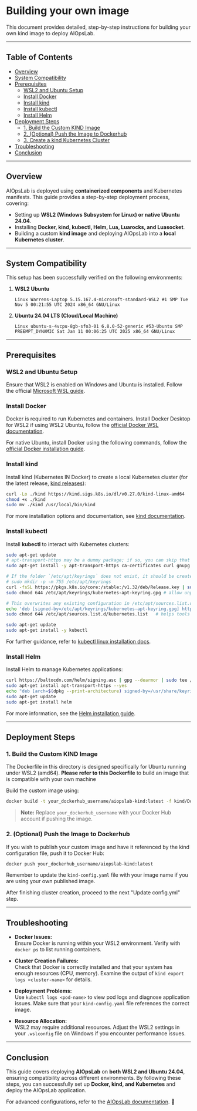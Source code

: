 # Building your own image

This document provides detailed, step-by-step instructions for building your own kind image to deploy AIOpsLab.

---

## Table of Contents

- [Overview](#overview)
- [System Compatibility](#system-compatibility)
- [Prerequisites](#prerequisites)
  - [WSL2 and Ubuntu Setup](#wsl2-and-ubuntu-setup)
  - [Install Docker](#install-docker)
  - [Install kind](#install-kind)
  - [Install kubectl](#install-kubectl)
  - [Install Helm](#install-helm)
- [Deployment Steps](#deployment-steps)
  - [1. Build the Custom KIND Image](#1-build-the-custom-kind-image)
  - [2. (Optional) Push the Image to Dockerhub](#2-optional-push-the-image-to-dockerhub)
  - [3. Create a kind Kubernetes Cluster](#4-create-a-kind-kubernetes-cluster)
- [Troubleshooting](#troubleshooting)
- [Conclusion](#conclusion)

---

## **Overview**
AIOpsLab is deployed using **containerized components** and Kubernetes manifests. This guide provides a step-by-step deployment process, covering:

- Setting up **WSL2 (Windows Subsystem for Linux) or native Ubuntu 24.04**.
- Installing **Docker, kind, kubectl, Helm, Lua, Luarocks, and Luasocket**.
- Building a custom **kind image** and deploying AIOpsLab into a **local Kubernetes cluster**.

---

## **System Compatibility**
This setup has been successfully verified on the following environments:
1. **WSL2 Ubuntu**  
   ```
   Linux Warrens-Laptop 5.15.167.4-microsoft-standard-WSL2 #1 SMP Tue Nov 5 00:21:55 UTC 2024 x86_64 GNU/Linux
   ```
2. **Ubuntu 24.04 LTS (Cloud/Local Machine)**  
   ```
   Linux ubuntu-s-4vcpu-8gb-sfo3-01 6.8.0-52-generic #53-Ubuntu SMP PREEMPT_DYNAMIC Sat Jan 11 00:06:25 UTC 2025 x86_64 GNU/Linux
   ```

---

## **Prerequisites**

### **WSL2 and Ubuntu Setup**
Ensure that WSL2 is enabled on Windows and Ubuntu is installed. Follow the official [Microsoft WSL guide](https://learn.microsoft.com/en-us/windows/wsl/install).


### **Install Docker**
Docker is required to run Kubernetes and containers. Install Docker Desktop for WSL2 if using WSL2 Ubuntu, follow the [official Docker WSL documentation](https://docs.docker.com/desktop/wsl/).

For native Ubuntu, install Docker using the following commands, follow the [official Docker installation guide](https://docs.docker.com/engine/install/ubuntu/).

### **Install kind**
Install kind (Kubernetes IN Docker) to create a local Kubernetes cluster (for the latest release, [kind releases](https://github.com/kubernetes-sigs/kind/releases)):
```bash
curl -Lo ./kind https://kind.sigs.k8s.io/dl/v0.27.0/kind-linux-amd64
chmod +x ./kind
sudo mv ./kind /usr/local/bin/kind
```

For more installation options and documentation, see [kind documentation](https://kind.sigs.k8s.io/docs/user/quick-start/).
### **Install kubectl**
Install **kubectl** to interact with Kubernetes clusters:
```bash
sudo apt-get update
# apt-transport-https may be a dummy package; if so, you can skip that package
sudo apt-get install -y apt-transport-https ca-certificates curl gnupg

# If the folder `/etc/apt/keyrings` does not exist, it should be created before the curl command, read the note below.
# sudo mkdir -p -m 755 /etc/apt/keyrings
curl -fsSL https://pkgs.k8s.io/core:/stable:/v1.32/deb/Release.key | sudo gpg --dearmor -o /etc/apt/keyrings/kubernetes-apt-keyring.gpg
sudo chmod 644 /etc/apt/keyrings/kubernetes-apt-keyring.gpg # allow unprivileged APT programs to read this keyring

# This overwrites any existing configuration in /etc/apt/sources.list.d/kubernetes.list
echo 'deb [signed-by=/etc/apt/keyrings/kubernetes-apt-keyring.gpg] https://pkgs.k8s.io/core:/stable:/v1.32/deb/ /' | sudo tee /etc/apt/sources.list.d/kubernetes.list
sudo chmod 644 /etc/apt/sources.list.d/kubernetes.list   # helps tools such as command-not-found to work correctly

sudo apt-get update
sudo apt-get install -y kubectl
```

For further guidance, refer to [kubectl linux installation docs](https://kubernetes.io/docs/tasks/tools/install-kubectl-linux/).

### Install Helm

Install Helm to manage Kubernetes applications:

```bash
curl https://baltocdn.com/helm/signing.asc | gpg --dearmor | sudo tee /usr/share/keyrings/helm.gpg > /dev/null
sudo apt-get install apt-transport-https --yes
echo "deb [arch=$(dpkg --print-architecture) signed-by=/usr/share/keyrings/helm.gpg] https://baltocdn.com/helm/stable/debian/ all main" | sudo tee /etc/apt/sources.list.d/helm-stable-debian.list
sudo apt-get update
sudo apt-get install helm
```

For more information, see the [Helm installation guide](https://helm.sh/docs/intro/install/).

---

## Deployment Steps

### 1. Build the Custom KIND Image

The Dockerfile in this directory is designed specifically for Ubuntu running under WSL2 (amd64). **Please refer to this Dockerfile** to build an image that is compatible with your own machine 

Build the custom image using:

```bash
docker build -t your_dockerhub_username/aiopslab-kind:latest -f kind/Dockerfile .
```
> **Note:** Replace `your_dockerhub_username` with your Docker Hub account if pushing the image.

### 2. (Optional) Push the Image to Dockerhub

If you wish to publish your custom image and have it referenced by the kind configuration file, push it to Docker Hub:

```bash
docker push your_dockerhub_username/aiopslab-kind:latest
```

Remember to update the `kind-config.yaml` file with your image name if you are using your own published image.


After finishing cluster creation, proceed to the next "Update config.yml" step.

---

## **Troubleshooting**

- **Docker Issues:**  
  Ensure Docker is running within your WSL2 environment. Verify with `docker ps` to list running containers.

- **Cluster Creation Failures:**  
  Check that Docker is correctly installed and that your system has enough resources (CPU, memory). Examine the output of `kind export logs <cluster-name>` for details.

- **Deployment Problems:**  
  Use `kubectl logs <pod-name>` to view pod logs and diagnose application issues. Make sure that your `kind-config.yaml` file references the correct image.

- **Resource Allocation:**  
  WSL2 may require additional resources. Adjust the WSL2 settings in your `.wslconfig` file on Windows if you encounter performance issues.

---

## **Conclusion**
This guide covers deploying **AIOpsLab** on **both WSL2 and Ubuntu 24.04**, ensuring compatibility across different environments. By following these steps, you can successfully set up **Docker, kind, and Kubernetes** and deploy the AIOpsLab application.

For advanced configurations, refer to the [AIOpsLab documentation](https://github.com/Flemington8/AIOpsLab). 🚀
